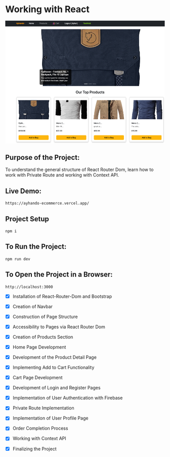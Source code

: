 # Working with React

![Alt text](e-commerce.png)

## Purpose of the Project:

To understand the general structure of React Router Dom, learn how to work with Private Route and working with Context API.

## Live Demo:

```
https://ayhando-ecommerce.vercel.app/
```

## Project Setup

```
npm i
```

## To Run the Project:

```
npm run dev
```

## To Open the Project in a Browser:

```
http://localhost:3000
```

- [x] Installation of React-Router-Dom and Bootstrap
- [x] Creation of Navbar
- [x] Construction of Page Structure
- [x] Accessibility to Pages via React Router Dom
- [x] Creation of Products Section
- [x] Home Page Development
- [x] Development of the Product Detail Page
- [x] Implementing Add to Cart Functionality
- [x] Cart Page Development
- [x] Development of Login and Register Pages
- [x] Implementation of User Authentication with Firebase
- [x] Private Route Implementation
- [x] Implementation of User Profile Page
- [x] Order Completion Process
- [x] Working with Context API
- [x] Finalizing the Project

